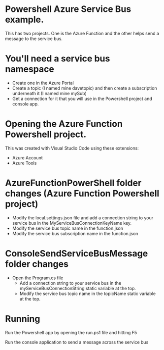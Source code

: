 # Powershell Azure Service Bus example.
This has two projects.  One is the Azure Function and the other helps send a message to the service bus.

# You'll need a service bus namespace
- Create one in the Azure Portal
- Create a topic (I named mine davetopic) and then create a subscription underneath it (I named mine mySub)
- Get a connection for it that you will use in the Powershell project and console app.

# Opening the Azure Function Powershell project.
This was created with Visual Studio Code using these extensions:
- Azure Account 
- Azure Tools

# AzureFunctionPowerShell folder changes (Azure Function Powershell project)
- Modify the local.settings.json file and add a connection string to your service bus in the MyServiceBusConnectionKeyName key.
- Modify the service bus topic name in the function.json 
- Modify the service bus subscription name in the function.json 

# ConsoleSendServiceBusMessage folder changes 
- Open the Program.cs file
   - Add a connection string to your service bus in the myServiceBusConnectionString static variable at the top.
   - Modify the service bus topic name in the topicName static variable at the top.
   

# Running
Run the Powershell app by opening the run.ps1 file and hitting F5

Run the console application to send a message across the service bus 
